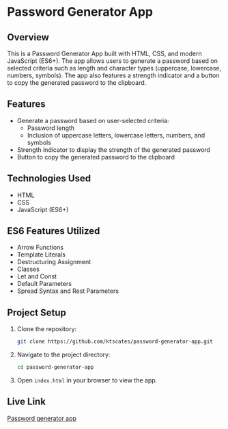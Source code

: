 # Password Generator App

## Overview

This is a Password Generator App built with HTML, CSS, and modern JavaScript (ES6+). The app allows users to generate a password based on selected criteria such as length and character types (uppercase, lowercase, numbers, symbols). The app also features a strength indicator and a button to copy the generated password to the clipboard.

## Features

- Generate a password based on user-selected criteria:
  - Password length
  - Inclusion of uppercase letters, lowercase letters, numbers, and symbols
- Strength indicator to display the strength of the generated password
- Button to copy the generated password to the clipboard

## Technologies Used

- HTML
- CSS
- JavaScript (ES6+)

## ES6 Features Utilized

- Arrow Functions
- Template Literals
- Destructuring Assignment
- Classes
- Let and Const
- Default Parameters
- Spread Syntax and Rest Parameters

## Project Setup

1. Clone the repository:
   ```bash
   git clone https://github.com/ktscates/password-generator-app.git
   ```
2. Navigate to the project directory:
   ```bash
   cd password-generator-app
   ```
3. Open `index.html` in your browser to view the app.

## Live Link

[Password generator app](https://ktscates-password-generator.netlify.app/)
